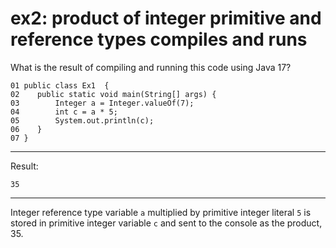 # ex2: product of integer primitive and reference types compiles and runs 

What is the result of compiling and running this code using Java 17?

    01 public class Ex1  {
    02    public static void main(String[] args) {
    03        Integer a = Integer.valueOf(7);
    04        int c = a * 5;
    05        System.out.println(c);
    06    }
    07 }
---
Result:

    35
---

Integer reference type variable `a` multiplied by primitive integer literal `5` 
is stored in primitive integer variable `c` and sent to the console as  the product, 35.